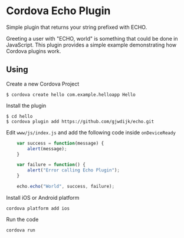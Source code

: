 # Cordova Echo Plugin

Simple plugin that returns your string prefixed with ECHO.

Greeting a user with "ECHO, world" is something that could be done in JavaScript. 
This plugin provides a simple example demonstrating how Cordova plugins work.

## Using

Create a new Cordova Project

    $ cordova create hello com.example.helloapp Hello
    
Install the plugin

    $ cd hello
    $ cordova plugin add https://github.com/gjwdijk/echo.git
    

Edit `www/js/index.js` and add the following code inside `onDeviceReady`

```js
    var success = function(message) {
        alert(message);
    }

    var failure = function() {
        alert("Error calling Echo Plugin");
    }

    echo.echo("World", success, failure);
```

Install iOS or Android platform

    cordova platform add ios
    
Run the code

    cordova run 

